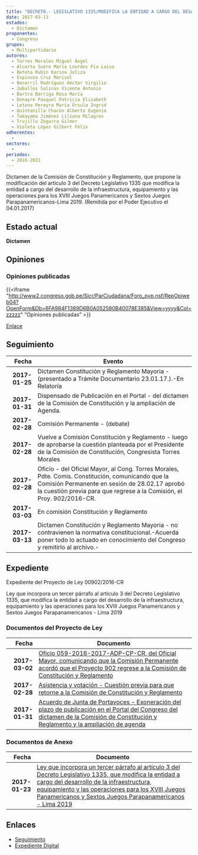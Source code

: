 ```yaml
---
title: "DECRETO.- LEGISLATIVO 1335/MODIFICA LA ENTIDAD A CARGO DEL DESARROLLO DE LA INFRAESTRUCTURA, EQUIPAMIENTO Y LAS OPERACIONES PARA LOS XVIII JUEGOS PANAMERICANOS Y SEXTOS JUEGOS PARAPANAMERICANOS-LIMA 2019"
date: 2017-03-13
estados: 
  - Dictamen
proponentes: 
  - Congreso
grupos: 
  - Multipartidario
autores: 
  - Torres Morales Miguel Ángel
  - Alcorta Suero María Lourdes Pía Luisa
  - Beteta Rubín Karina Juliza
  - Espinoza Cruz Marisol
  - Becerril Rodríguez Héctor Virgilio
  - Zeballos Salinas Vicente Antonio
  - Bartra Barriga Rosa María
  - Donayre Pasquel Patricia Elizabeth
  - Letona Pereyra María Úrsula Ingrid
  - Quintanilla Chacón Alberto Eugenio
  - Takayama Jiménez Liliana Milagros
  - Trujillo Zegarra Gilmer
  - Violeta López Gilbert Félix
adherentes: 
  - 
sectores: 
  - 
periodos: 
  - 2016-2021
---
```


Dictamen de la Comisión de Constitución y Reglamento, que propone la modificación del artículo 3 del Decreto Legislativo 1335 que modifica la entidad a cargo del desarrollo de la infraestructura, equipamiento y las operaciones para los XVIII Juegos Panamericanos y Sextos Juegos Parapanamericanos-Lima 2019. (Remitida por el Poder Ejecutivo el 04.01.2017)


## Estado actual

**Dictamen**

## Opiniones

### Opiniones publicadas

{{<iframe "http://www2.congreso.gob.pe/Sicr/ParCiudadana/Foro_pvp.nsf/RepOpiweb04?OpenForm&Db=6FA984F1389D6B0A052580B40078E385&View=yyyy&Col=zzzzz" "Opiniones publicadas" >}}

[Enlace](http://www2.congreso.gob.pe/Sicr/ParCiudadana/Foro_pvp.nsf/RepOpiweb04?OpenForm&Db=6FA984F1389D6B0A052580B40078E385&View=yyyy&Col=zzzzz)

## Seguimiento

| Fecha | Evento |
|------:|--------|
| **2017-01-25** | Dictamen Constitución y Reglamento Mayoria - (presentado a Trámite Documentario 23.01.17.).-En Relatoría|
| **2017-01-31** | Dispensado de Publicación en el Portal - del dictamen de la Comisión de Constitución y la ampliación de Agenda.|
| **2017-02-28** | Comisión Permanente - (debate)|
| **2017-02-28** | Vuelve a Comisión Constitución y Reglamento - luego de aprobarse la cuestión planteada por el Presidente de la Comisión de Constitución, Congresista Torres Morales|
| **2017-02-28** | Oficio - del Oficial Mayor, al Cong. Torres Morales, Pdte. Comis. Constitución, comunicando que la Comisión Permanente en sesión de 28.02.17 aprobó la cuestión previa para que regrese a la Comisión, el Proy. 902/2016-CR.|
| **2017-03-03** | En comisión Constitución y Reglamento|
| **2017-03-13** | Dictamen Constitución y Reglamento Mayoria - no contravienen la normativa constitucional.-Acuerda poner todo lo actuado en conocimiento del Congreso y remitirlo al archivo.-|


## Expediente

Expediente del Proyecto de Ley 00902/2016-CR

Ley que incorpora un tercer párrafo al artículo 3 del Decreto Legislativo 1335, que modifica la entidad a cargo del desarrollo de la infraestructura, equipamiento y las operaciones para los XVIII Juegos Panamericanos y Sextos Juegos Parapanamericanos - Lima 2019


### Documentos del Proyecto de Ley

| Fecha | Documento |
|------:|--------|
| **2017-03-02** | [Oficio 059-2016-2017-ADP-CP-CR, del Oficial Mayor, comunicando que la Comisión Permanente acordó que el Proyecto 902 regrese a la Comisión de Constitución y Reglamento](http://www.leyes.congreso.gob.pe/Documentos/2016_2021/Oficios/Oficialia_Mayor/OFICIO-059-2016-2017-ADP-CP-CR.pdf) |
| **2017-02-28** | [Asistencia y votación - Cuestión previa para que retorne a la Comisión de Constitución y Reglamento](http://www.leyes.congreso.gob.pe/Documentos/2016_2021/Asistencia_y_Votacion/Proyectos_de_Ley/AVCP0090220172802.pdf) |
| **2017-01-31** | [Acuerdo de Junta de Portavoces - Exoneración del plazo de publicación en el Portal del Congreso del dictamen de la Comisión de Constitución y Reglamento y la ampliación de agenda](http://www.leyes.congreso.gob.pe/Documentos/2016_2021/Acuerdos/Junta_Portavoces/AJP0090220170131.pdf) |

### Documentos de Anexo

| Fecha | Documento |
|------:|--------|
| **2017-01-23** | [Ley que incorpora un tercer párrafo al artículo 3 del Decreto Legislativo 1335, que modifica la entidad a cargo del desarrollo de la infraestructura, equipamiento y las operaciones para los XVIII Juegos Panamericanos y Sextos Juegos Parapanamericanos - Lima 2019](http://www.leyes.congreso.gob.pe/Documentos/2016_2021/Proyectos_de_Ley_y_de_Resoluciones_Legislativas/PL0090220170123..pdf) |

## Enlaces 

- [Seguimiento](http://www2.congreso.gob.pe/Sicr/TraDocEstProc/CLProLey2016.nsf/f7fff46988ca05b1052578e100829cc7/5ba4eecc1fb764a6052580b40078b2d7?OpenDocument)
- [Expediente Digital](http://www2.congreso.gob.pehttp://www2.congreso.gob.pe/Sicr/TraDocEstProc/CLProLey2016.nsf/f7fff46988ca05b1052578e100829cc7/5ba4eecc1fb764a6052580b40078b2d7?OpenDocument&Click=05257FB7005EB655.eb71d0cf91d8294e05256cdf006b5706/$Body/0.1C6C)
